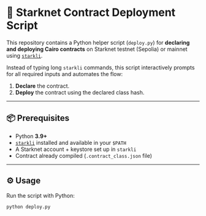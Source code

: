 # 🚀 Starknet Contract Deployment Script

This repository contains a Python helper script (`deploy.py`) for **declaring and deploying Cairo contracts** on Starknet testnet (Sepolia) or mainnet using [`starkli`](https://book.starkli.rs/).

Instead of typing long `starkli` commands, this script interactively prompts for all required inputs and automates the flow:

1. **Declare** the contract.
2. **Deploy** the contract using the declared class hash.

---

## 📦 Prerequisites

- Python **3.9+**
- [`starkli`](https://book.starkli.rs/installation.html) installed and available in your `$PATH`
- A Starknet account + keystore set up in `starkli`
- Contract already compiled (`.contract_class.json` file)

---

## ⚙️ Usage

Run the script with Python:

```bash
python deploy.py
